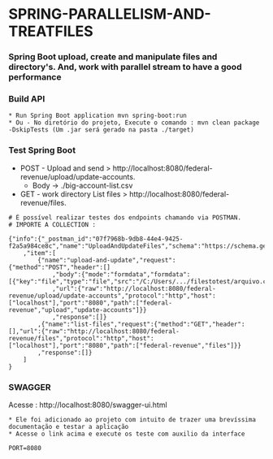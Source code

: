# SPRING-PARALLELISM-AND-TREATFILES

### Spring Boot upload, create and manipulate files and directory's. And, work with parallel stream to have a good performance

### Build API

```
* Run Spring Boot application mvn spring-boot:run
* Ou - No diretório do projeto, Execute o comando : mvn clean package -DskipTests (Um .jar será gerado na pasta ./target)
```

### Test Spring Boot

* POST - Upload and send > http://localhost:8080/federal-revenue/upload/update-accounts.
  * Body -> ./big-account-list.csv
* GET - work directory List files >  http://localhost:8080/federal-revenue/files.

```
# É possível realizar testes dos endpoints chamando via POSTMAN.
# IMPORTE A COLLECTION :

{"info":{"_postman_id":"07f7968b-9db8-44e4-9425-f2a5a984ce8c","name":"UploadAndUpdateFiles","schema":"https://schema.getpostman.com/json/collection/v2.1.0/collection.json"}
    ,"item":[
        {"name":"upload-and-update","request":{"method":"POST","header":[]
            ,"body":{"mode":"formdata","formdata":[{"key":"file","type":"file","src":"/C:/Users/.../filestotest/arquivo.csv"}]}
            ,"url":{"raw":"http://localhost:8080/federal-revenue/upload/update-accounts","protocol":"http","host":["localhost"],"port":"8080","path":["federal-revenue","upload","update-accounts"]}}
            ,"response":[]}
        ,{"name":"list-files","request":{"method":"GET","header":[],"url":{"raw":"http://localhost:8080/federal-revenue/files","protocol":"http","host":["localhost"],"port":"8080","path":["federal-revenue","files"]}}
        ,"response":[]}
    ]
}
```

### SWAGGER

Acesse :  http://localhost:8080/swagger-ui.html

```
* Ele foi adicionado ao projeto com intuito de trazer uma brevíssima documentação e testar a aplicação
* Acesse o link acima e execute os teste com auxilio da interface

PORT=8080
```

